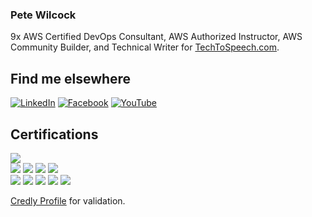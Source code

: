 ### Pete Wilcock

9x AWS Certified DevOps Consultant, AWS Authorized Instructor, AWS Community Builder, and Technical Writer for [TechToSpeech.com](https://www.techtospeech.com). 

## Find me elsewhere
[![LinkedIn](https://img.shields.io/badge/LinkedIn-blue?style=flat&logo=linkedin&labelColor=blue)](https://www.linkedin.com/in/petewilcock/)
[![Facebook](https://img.shields.io/badge/Facebook-white?style=flat&logo=facebook&labelColor=white)](https://www.facebook.com/TechToSpeech/)
[![YouTube](https://img.shields.io/badge/YouTube-red?style=flat&logo=youtube&labelColor=red)](https://www.youtube.com/channel/UCHQ0w5Y2FRQ9V6VrQ9s6BcA)

## Certifications
![](https://images.credly.com/size/110x110/images/449b4652-bd4c-457a-a239-280fbc2c7e52/AAI-AuthorizedInstructor.png) \
![](https://images.credly.com/size/110x110/images/68468004-5a85-4f3b-bc58-590773979486/AWS-CloudPractitioner-2020.png)
![](https://images.credly.com/size/110x110/images/4bc21d8b-4afe-4fbd-9a90-a9de8bf7b240/AWS-SolArchitect-Associate-2020.png)
![](https://images.credly.com/size/110x110/images/598f6ac6-2dbd-4394-8ae4-943b2f4c43ea/AWS-Developer-Associate-2020.png)
![](https://images.credly.com/size/110x110/images/bf588058-87cc-4cbd-94b0-ef0385fb4371/AWS-SysOpAdmin-Associate-2020.png) \
![](https://images.credly.com/size/110x110/images/8e968853-15af-4bbc-9d03-cf518971909c/AWS-SolArchitect-Professional-2020.png)
![](https://images.credly.com/size/110x110/images/7fbb805d-ea82-4276-a227-e63121a2844b/AWS-DevOpsEngineer-Professional-2020.png)
![](https://images.credly.com/size/110x110/images/ee741c0c-3d57-48e0-82e0-699a2170aa50/AWS-Security-Specialty-2020.png)
![](https://images.credly.com/size/110x110/images/d16e8d20-a603-4ce7-94f0-9dc85e7429ba/AWS-AdvNetworking-Specialty-2020.png)
![](https://images.credly.com/size/110x110/images/1f214755-5053-4164-b4eb-0b7012f48041/AWS-AlexaSkillBuilder-Specialty-2020.png)

[Credly Profile](https://www.credly.com/users/peter-wilcock/badges) for validation. 
